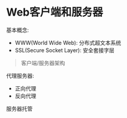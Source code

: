 # Web客户端和服务器

基本概念:

- WWW(World Wide Web): 分布式超文本系统
- SSL(Secure Socket Layer): 安全套接字层

> 客户端/服务器架构

代理服务器:

- 正向代理
- 反向代理

服务器托管


